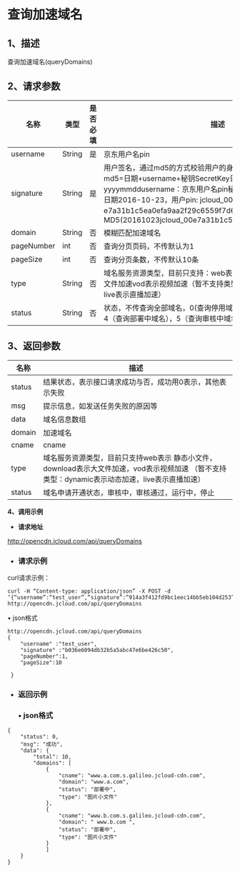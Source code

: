 # **查询加速域名**

## **1、描述**

查询加速域名(queryDomains)

## **2、请求参数**

| **名称**   | **类型** | **是否必填** | **描述**                                                     |
| ---------- | -------- | ------------ | ------------------------------------------------------------ |
| username   | String   | 是           | 京东用户名pin                                                |
| signature  | String   | 是           | 用户签名，通过md5的方式校验用户的身份信息，保障信息安全。  md5=日期+username+秘钥SecretKey日期：格式为 yyyymmddusername：京东用户名pin秘钥：双方约定示例：比如当前日期2016-10-23，用户pin: jcloud_00 ,用户秘钥SecretKey   ：e7a31b1c5ea0efa9aa2f29c6559f7d61那签名为MD5(20161023jcloud_00e7a31b1c5ea0efa9aa2f29c6559f7d61) |
| domain     | String   | 否           | 模糊匹配加速域名                                             |
| pageNumber | int      | 否           | 查询分页页码，不传默认为1                                    |
| pageSize   | int      | 否           | 查询分页条数，不传默认10条                                   |
| type       | String   | 否           | 域名服务资源类型，目前只支持：web表示 静态小文件download表示大文件加速vod表示视频加速（暂不支持类型：dynamic表示动态加速，live表示直播加速） |
| status     | String   | 否           | 状态，不传查询全部域名，0(查询停用域名)，1（查询启动状态域名），4（查询部署中域名），5（查询审核中域名），6（查询审核驳回域名） |

## **3、返回参数**

| **名称** | **描述**                                                     |
| -------- | ------------------------------------------------------------ |
| status   | 结果状态，表示接口请求成功与否，成功用0表示，其他表示失败    |
| msg      | 提示信息，如发送任务失败的原因等                             |
| data     | 域名信息数组                                                 |
| domain   | 加速域名                                                     |
| cname    | cname                                                        |
| type     | 域名服务资源类型，目前只支持web表示 静态小文件，download表示大文件加速，vod表示视频加速 （暂不支持类型：dynamic表示动态加速，live表示直播加速） |
| status   | 域名申请开通状态，审核中，审核通过，运行中，停止             |

 

**4、调用示例**

- **请求地址**

http://opencdn.jcloud.com/api/queryDomains

- ### **请求示例**

curl请求示例： 

```
curl -H “Content-type: application/json” -X POST -d ‘{“username”:“test_user”,“signature”:“914a3f412fd9bc1eec14bb5eb104d253”,“pageNumber”:1,“pageSize”:10}’ http://opencdn.jcloud.com/api/queryDomains
```

• json格式

```
http://opencdn.jcloud.com/api/queryDomains
{
    "username" :"test_user",
    "signature" :"b036e6094db32b5a5abc47e6be426c50",
    "pageNumber":1,
    "pageSize":10
   
 }
```

- ### **返回示例**

  ### •        json格式

```
{
    "status": 0,
    "msg": "成功",
    "data": {
        "total": 10,
        "domains": [
            {
                "cname": "www.a.com.s.galileo.jcloud-cdn.com",
                "domain": "www.a.com",
                "status": "部署中",
                "type": "图片小文件"
            },
            {
                "cname": "www.b.com.s.galileo.jcloud-cdn.com",
                "domain": " www.b.com ",
                "status": "部署中",
                "type": "图片小文件"
            }
            ]
    }
}
```

 